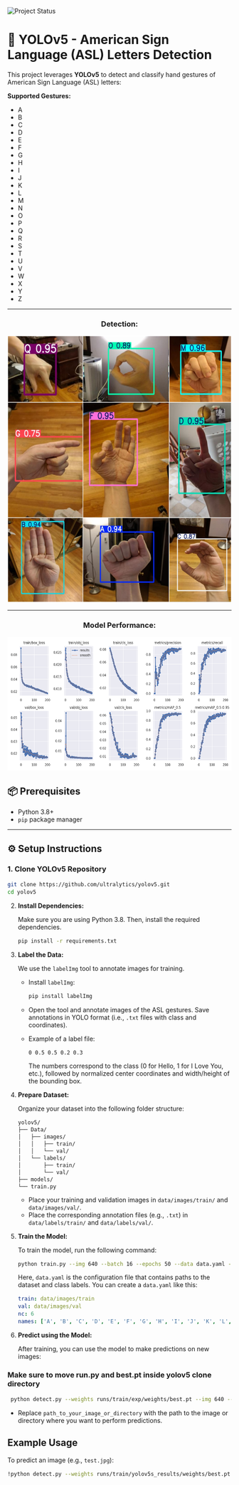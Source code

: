 ![Project Status](https://img.shields.io/badge/Project%20Status-ongoing-orange)

# 🧠 YOLOv5 - American Sign Language (ASL) Letters Detection

This project leverages **YOLOv5** to detect and classify hand gestures of American Sign Language (ASL) letters:

**Supported Gestures:**  
- A  
- B  
- C  
- D  
- E  
- F  
- G  
- H  
- I  
- J  
- K  
- L  
- M  
- N  
- O  
- P  
- Q  
- R  
- S  
- T  
- U  
- V  
- W  
- X  
- Y  
- Z

---

<div align="center">

### **Detection:**


<img src="demo/assets/prediction.jpg" alt="Model Performance" width="1200" height="600"/>


---


### **Model Performance:**

<img src="demo/assets/results.png" alt="Model Performance" width="1000" height="300"/>

</div>


## 📦 Prerequisites

- Python 3.8+
- `pip` package manager

---

## ⚙️ Setup Instructions

### 1. Clone YOLOv5 Repository

```bash
git clone https://github.com/ultralytics/yolov5.git
cd yolov5
```

2. **Install Dependencies:**

    Make sure you are using Python 3.8. Then, install the required dependencies.

    ```bash
    pip install -r requirements.txt
    ```

3. **Label the Data:**

    We use the `labelImg` tool to annotate images for training.

    - Install `labelImg`:
      ```bash
      pip install labelImg
      ```

    - Open the tool and annotate images of the ASL gestures. Save annotations in YOLO format (i.e., `.txt` files with class and coordinates).
    
    - Example of a label file:
        ```
        0 0.5 0.5 0.2 0.3
        ```
        The numbers correspond to the class (0 for Hello, 1 for I Love You, etc.), followed by normalized center coordinates and width/height of the bounding box.

4. **Prepare Dataset:**

    Organize your dataset into the following folder structure:

    ```
    yolov5/
    ├── Data/
    │   ├── images/
    │   │   ├── train/
    │   │   └── val/
    │   └── labels/
    │       ├── train/
    │       └── val/
    ├── models/
    └── train.py
    ```

    - Place your training and validation images in `data/images/train/` and `data/images/val/`.
    - Place the corresponding annotation files (e.g., `.txt`) in `data/labels/train/` and `data/labels/val/`.

5. **Train the Model:**

    To train the model, run the following command:

    ```bash
    python train.py --img 640 --batch 16 --epochs 50 --data data.yaml --weights yolov5s.pt
    ```

    Here, `data.yaml` is the configuration file that contains paths to the dataset and class labels. You can create a `data.yaml` like this:

    ```yaml
    train: data/images/train
    val: data/images/val
    nc: 6
    names: ['A', 'B', 'C', 'D', 'E', 'F', 'G', 'H', 'I', 'J', 'K', 'L', 'M', 'N', 'O', 'P', 'Q', 'R', 'S', 'T', 'U', 'V', 'W', 'X', 'Y', 'Z']
    ```

6. **Predict using the Model:**

    After training, you can use the model to make predictions on new images:

### Make sure to move run.py and best.pt inside yolov5 clone directory
    
   ```bash
    python detect.py --weights runs/train/exp/weights/best.pt --img 640 --source path_to_your_image_or_directory
   ```

- Replace `path_to_your_image_or_directory` with the path to the image or directory where you want to perform predictions.

## Example Usage

To predict an image (e.g., `test.jpg`):

```bash
!python detect.py --weights runs/train/yolov5s_results/weights/best.pt --img 614 --conf 0.1 --source ./Data/test/images/
```
